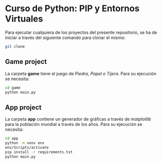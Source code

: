 # Curso de Python: PIP y Entornos Virtuales

Para ejecutar cualquiera de los proyectos del presente repositorio, se ha de iniciar a través del siguiente comando para clonar el mismo:

```sh
git clone
```

## Game project

La carpeta **game** tiene el juego de *Piedra, Papel o Tijera*. Para su ejecución se necesita:
```sh
cd game
python main.py
```

## App project

La carpeta **app** contiene un generador de gráficas a través de *matplotlib* para la población mundial a través de los años. Para su ejecución se necesita:
```sh
cd app
python -m venv env
env/Scripts/activate
pip install -r requirements.txt
python main.py
```